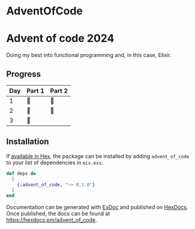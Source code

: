 # AdventOfCode

# Advent of code 2024

Doing my best into functional programming and, in this case, Elixir.


## Progress

| Day | Part 1 | Part 2 |
|-----|--------|--------|
| 1   | 🌟     | 🌟     |
| 2   | 🌟     | 🌟     |
| 3   | 🌟     |       |


## Installation

If [available in Hex](https://hex.pm/docs/publish), the package can be installed
by adding `advent_of_code` to your list of dependencies in `mix.exs`:

```elixir
def deps do
  [
    {:advent_of_code, "~> 0.1.0"}
  ]
end
```

Documentation can be generated with [ExDoc](https://github.com/elixir-lang/ex_doc)
and published on [HexDocs](https://hexdocs.pm). Once published, the docs can
be found at <https://hexdocs.pm/advent_of_code>.

